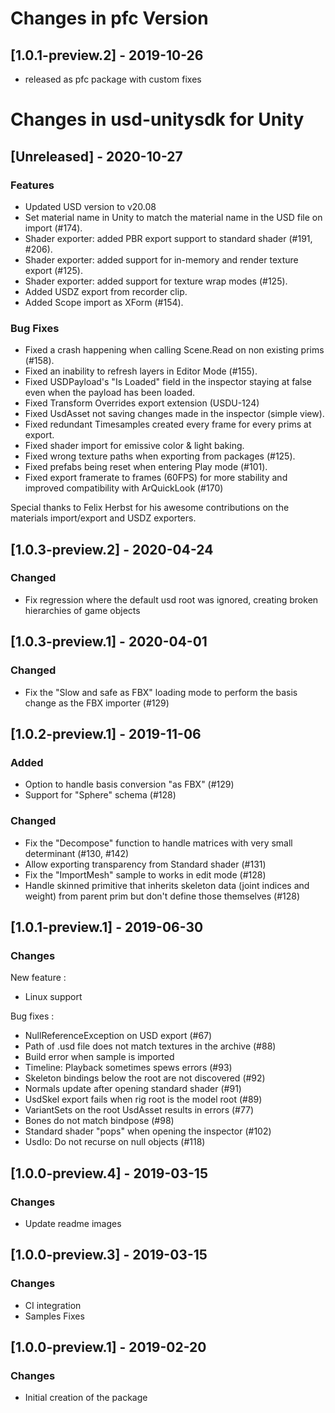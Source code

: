 # Changes in pfc Version

## [1.0.1-preview.2] - 2019-10-26
- released as pfc package with custom fixes

# Changes in usd-unitysdk for Unity

## [Unreleased] - 2020-10-27
### Features
- Updated USD version to v20.08
- Set material name in Unity to match the material name in the USD file on import (#174).
- Shader exporter: added PBR export support to standard shader (#191, #206).
- Shader exporter: added support for in-memory and render texture export (#125).
- Shader exporter: added support for texture wrap modes (#125).
- Added USDZ export from recorder clip.
- Added Scope import as XForm (#154).

### Bug Fixes
- Fixed a crash happening when calling Scene.Read on non existing prims (#158).
- Fixed an inability to refresh layers in Editor Mode (#155).
- Fixed USDPayload's "Is Loaded" field in the inspector staying at false even when the payload has been loaded.
- Fixed Transform Overrides export extension (USDU-124)
- Fixed UsdAsset not saving changes made in the inspector (simple view).
- Fixed redundant Timesamples created every frame for every prims at export.
- Fixed shader import for emissive color & light baking.
- Fixed wrong texture paths when exporting from packages (#125).
- Fixed prefabs being reset when entering Play mode (#101).
- Fixed export framerate to frames (60FPS) for more stability and improved compatibility with ArQuickLook (#170)

Special thanks to Felix Herbst for his awesome contributions on the materials import/export and USDZ exporters.

## [1.0.3-preview.2] - 2020-04-24
### Changed
- Fix regression where the default usd root was ignored, creating broken hierarchies of game objects

## [1.0.3-preview.1] - 2020-04-01
### Changed
- Fix the "Slow and safe as FBX" loading mode to perform the basis change as the FBX importer (#129)
 
## [1.0.2-preview.1] - 2019-11-06
### Added
- Option to handle basis conversion "as FBX" (#129)
- Support for "Sphere" schema (#128)

### Changed
- Fix the "Decompose" function to handle matrices with very small determinant (#130, #142)
- Allow exporting transparency from Standard shader (#131)
- Fix the "ImportMesh" sample to works in edit mode (#128)
- Handle skinned primitive that inherits skeleton data (joint indices and weight) from parent prim but don't define those themselves (#128)


## [1.0.1-preview.1] - 2019-06-30
### Changes

New feature :
- Linux support

Bug fixes :
- NullReferenceException on USD export (#67)
- Path of .usd file does not match textures in the archive (#88)
- Build error when sample is imported
- Timeline: Playback sometimes spews errors (#93)
- Skeleton bindings below the root are not discovered (#92)
- Normals update after opening standard shader (#91)
- UsdSkel export fails when rig root is the model root (#89)
- VariantSets on the root UsdAsset results in errors (#77)
- Bones do not match bindpose (#98)
- Standard shader "pops" when opening the inspector (#102)
- UsdIo: Do not recurse on null objects (#118)

## [1.0.0-preview.4] - 2019-03-15
### Changes
- Update readme images

## [1.0.0-preview.3] - 2019-03-15
### Changes
- CI integration
- Samples Fixes

## [1.0.0-preview.1] - 2019-02-20
### Changes
- Initial creation of the package
